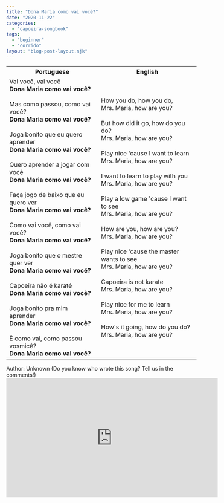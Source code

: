 ```yaml
---
title: "Dona Maria como vai você?"
date: "2020-11-22"
categories: 
  - "capoeira-songbook"
tags: 
  - "beginner"
  - "corrido"
layout: "blog-post-layout.njk"
---
```


<table class="capoeira-table">
    <tr class="header-row">
        <th>Portuguese</th>
        <th>English</th>
    </tr>
    <tr>
        <td>Vai você, vai você<br><strong>Dona Maria como vai você?</strong><br><br>Mas como passou, como vai você?<br><strong>Dona Maria como vai você?</strong><br><br>Joga bonito que eu quero aprender<br><strong>Dona Maria como vai você?</strong><br><br>Quero aprender a jogar com você<br><strong>Dona Maria como vai você?</strong><br><br>Faça jogo de baixo que eu quero ver<br><strong>Dona Maria como vai você?</strong><br><br>Como vai você, como vai você?<br><strong>Dona Maria como vai você?</strong><br><br>Joga bonito que o mestre quer ver<br><strong>Dona Maria como vai você?</strong><br><br>Capoeira não é karaté<br><strong>Dona Maria como vai você?</strong><br><br>Joga bonito pra mim aprender<br><strong>Dona Maria como vai você?</strong><br><br>Ê como vai, como passou vosmicê?<br><strong>Dona Maria como vai você?</strong></td>
        <td>How you do, how you do,<br>Mrs. Maria, how are you?<br><br>But how did it go, how do you do?<br>Mrs. Maria, how are you?<br><br>Play nice 'cause I want to learn<br>Mrs. Maria, how are you?<br><br>I want to learn to play with you<br>Mrs. Maria, how are you?<br><br>Play a low game 'cause I want to see<br>Mrs. Maria, how are you?<br><br>How are you, how are you?<br>Mrs. Maria, how are you?<br><br>Play nice 'cause the master wants to see<br>Mrs. Maria, how are you?<br><br>Capoeira is not karate<br>Mrs. Maria, how are you?<br><br>Play nice for me to learn<br>Mrs. Maria, how are you?<br><br>How's it going, how do you do?<br>Mrs. Maria, how are you?</td>
    </tr>
</table>

<figcaption>
Author: Unknown (Do you know who wrote this song? Tell us in the comments!)
</figcaption>

<iframe width="560" height="315" src="https://www.youtube.com/embed/_1rfdO7ZzQE" title="YouTube video player" frameborder="0" allow="accelerometer; autoplay; clipboard-write; encrypted-media; gyroscope; picture-in-picture" allowfullscreen></iframe>